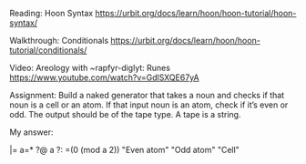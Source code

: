 Reading:
Hoon Syntax https://urbit.org/docs/learn/hoon/hoon-tutorial/hoon-syntax/

Walkthrough:
Conditionals https://urbit.org/docs/learn/hoon/hoon-tutorial/conditionals/

Video:
Areology with ~rapfyr-diglyt: Runes
https://www.youtube.com/watch?v=GdlSXQE67yA

Assignment:
Build a naked generator that takes a noun and checks if that noun is a cell or an atom. If that input noun is an atom, check if it’s even or odd.  The output should be of the tape type. A tape is a string.

My answer:

|=  a=*
?@  a
?:  =(0 (mod a 2))
"Even atom"
"Odd atom"
"Cell"
